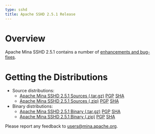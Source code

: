 ```yaml
---
type: sshd
title: Apache SSHD 2.5.1 Release
---
```


# Overview

Apache Mina SSHD 2.5.1 contains a number of [enhancements and bug-fixes](https://issues.apache.org/jira/secure/ReleaseNote.jspa?projectId=12310849&version=12348440).

# Getting the Distributions

* Source distributions:
    * [Apache Mina SSHD 2.5.1 Sources (.tar.gz)](https://www.apache.org/dyn/closer.lua/mina/sshd/2.5.1/apache-sshd-2.5.1-src.tar.gz) [PGP](https://www.apache.org/dist/mina/sshd/2.5.1/apache-sshd-2.5.1-src.tar.gz.asc) [SHA](https://www.apache.org/dist/mina/sshd/2.5.1/apache-sshd-2.5.1-src.tar.gz.sha1)
    * [Apache Mina SSHD 2.5.1 Sources (.zip)](https://www.apache.org/dyn/closer.lua/mina/sshd/2.5.1/apache-sshd-2.5.1-src.zip) [PGP](https://www.apache.org/dist/mina/sshd/2.5.1/apache-sshd-2.5.1-src.zip.asc) [SHA](https://www.apache.org/dist/mina/sshd/2.5.1/apache-sshd-2.5.1-src.zip.sha1)
* Binary distributions:
    * [Apache Mina SSHD 2.5.1 Binary (.tar.gz)](https://www.apache.org/dyn/closer.lua/mina/sshd/2.5.1/apache-sshd-2.5.1.tar.gz) [PGP](https://www.apache.org/dist/mina/sshd/2.5.1/apache-sshd-2.5.1.tar.gz.asc) [SHA](https://www.apache.org/dist/mina/sshd/2.5.1/apache-sshd-2.5.1.tar.gz.sha1)
    * [Apache Mina SSHD 2.5.1 Binary (.zip)](https://www.apache.org/dyn/closer.lua/mina/sshd/2.5.1/apache-sshd-2.5.1.zip) [PGP](https://www.apache.org/dist/mina/sshd/2.5.1/apache-sshd-2.5.1.zip.asc) [SHA](https://www.apache.org/dist/mina/sshd/2.5.1/apache-sshd-2.5.1.zip.sha1)

Please report any feedback to [users@mina.apache.org](mailto:users@mina.apache.org).
